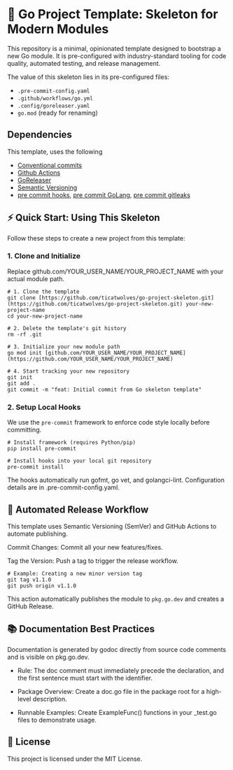 # 🦴 Go Project Template: Skeleton for Modern Modules
This repository is a minimal, opinionated template designed to bootstrap a new Go module. It is pre-configured with industry-standard tooling for code quality, automated testing, and release management.

The value of this skeleton lies in its pre-configured files:

- `.pre-commit-config.yaml`
- `.github/workflows/go.yml`
- `.config/goreleaser.yaml`
- `go.mod` (ready for renaming)

## Dependencies
This template, uses the following
- [Conventional commits](https://www.conventionalcommits.org/en/v1.0.0/)
- [Github Actions](https://github.com/features/actions)
- [GoReleaser](https://goreleaser.com/)
- [Semantic Versioning](https://github.com/go-semantic-release/semantic-release)
- [pre commit hooks](https://github.com/pre-commit/pre-commit-hooks), [pre commit GoLang](https://github.com/dnephin/pre-commit-golang), [pre commit gitleaks](https://github.com/gitleaks/gitleaks)

## ⚡️ Quick Start: Using This Skeleton
Follow these steps to create a new project from this template:

### 1. Clone and Initialize
Replace github.com/YOUR_USER_NAME/YOUR_PROJECT_NAME with your actual module path.
```
# 1. Clone the template
git clone [https://github.com/ticatwolves/go-project-skeleton.git](https://github.com/ticatwolves/go-project-skeleton.git) your-new-project-name
cd your-new-project-name

# 2. Delete the template's git history
rm -rf .git

# 3. Initialize your new module path
go mod init [github.com/YOUR_USER_NAME/YOUR_PROJECT_NAME](https://github.com/YOUR_USER_NAME/YOUR_PROJECT_NAME)

# 4. Start tracking your new repository
git init
git add .
git commit -m "feat: Initial commit from Go skeleton template"
```

### 2. Setup Local Hooks
We use the `pre-commit` framework to enforce code style locally before committing.

```
# Install framework (requires Python/pip)
pip install pre-commit

# Install hooks into your local git repository
pre-commit install
```

The hooks automatically run gofmt, go vet, and golangci-lint. Configuration details are in .pre-commit-config.yaml.

## 🚀 Automated Release Workflow
This template uses Semantic Versioning (SemVer) and GitHub Actions to automate publishing.

Commit Changes: Commit all your new features/fixes.

Tag the Version: Push a tag to trigger the release workflow.
```
# Example: Creating a new minor version tag
git tag v1.1.0
git push origin v1.1.0
```
This action automatically publishes the module to `pkg.go.dev` and creates a GitHub Release.

## 📚 Documentation Best Practices
Documentation is generated by godoc directly from source code comments and is visible on pkg.go.dev.

- Rule: The doc comment must immediately precede the declaration, and the first sentence must start with the identifier.

- Package Overview: Create a doc.go file in the package root for a high-level description.

- Runnable Examples: Create ExampleFunc() functions in your _test.go files to demonstrate usage.

## 📜 License
This project is licensed under the MIT License.
